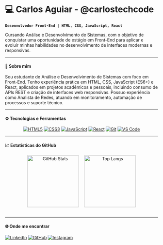 # 💻 Carlos Aguiar - @carlostechcode

**`Desenvolvedor Front-End | HTML, CSS, JavaScript, React`**  

Cursando Análise e Desenvolvimento de Sistemas, com o objetivo de conquistar uma oportunidade de estágio em Front-End para aplicar e evoluir minhas habilidades no desenvolvimento de interfaces modernas e responsivas.

---

#### 📝 Sobre mim  
Sou estudante de Análise e Desenvolvimento de Sistemas com foco em Front-End. Tenho experiência prática em HTML, CSS, JavaScript (ES6+) e React, aplicados em projetos acadêmicos e pessoais, incluindo consumo de APIs REST e criação de interfaces web responsivas. Possuo experiência como Analista de Redes, atuando em monitoramento, automação de processos e suporte técnico.

---

#### ⚙️ Tecnologias e Ferramentas  

<div align="center">

[![HTML5](https://img.shields.io/badge/HTML5-E34F26?style=for-the-badge&logo=html5&logoColor=white)](https://developer.mozilla.org/docs/Web/HTML/HTML5) 
[![CSS3](https://img.shields.io/badge/CSS3-1572B6?style=for-the-badge&logo=css3&logoColor=white)](https://developer.mozilla.org/docs/Web/CSS) 
[![JavaScript](https://img.shields.io/badge/JavaScript-F7DF1E?style=for-the-badge&logo=javascript&logoColor=black)](https://developer.mozilla.org/docs/Web/JavaScript) 
[![React](https://img.shields.io/badge/React-61DAFB?style=for-the-badge&logo=react&logoColor=black)](https://reactjs.org/) 
[![Git](https://img.shields.io/badge/Git-F05032?style=for-the-badge&logo=git&logoColor=white)](https://git-scm.com/) 
[![VS Code](https://img.shields.io/badge/VS%20Code-007ACC?style=for-the-badge&logo=visual-studio-code&logoColor=white)](https://code.visualstudio.com/)

</div>

---

#### 📈 Estatísticas do GitHub  

<div align="center">

  <img alt="GitHub Stats" height="170" style="display: inline-block; margin-right: 15px;" src="https://github-readme-stats.vercel.app/api?username=carlostechcode&show_icons=true&theme=github_dark&include_all_commits=true&locale=pt-br&hide_border=true" />
  
  <img alt="Top Langs" height="170" style="display: inline-block;" src="https://github-readme-stats.vercel.app/api/top-langs/?username=carlostechcode&theme=github_dark&layout=compact&custom_title=Linguagens&langs_count=9&hide_border=true" />

</div>



<br clear="both" />

---

#### 🌐 Onde me encontrar 
[![LinkedIn](https://img.shields.io/badge/LinkedIn-0A66C2?style=for-the-badge&logo=linkedin&logoColor=white)](https://www.linkedin.com/in/carlostechcode/) [![GitHub](https://img.shields.io/badge/GitHub-000?style=for-the-badge&logo=github&logoColor=white)](https://github.com/carlostechcode) [![Instagram](https://img.shields.io/badge/Instagram-E4405F?style=for-the-badge&logo=instagram&logoColor=white)](https://www.instagram.com/carlostechcode/)
